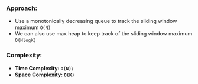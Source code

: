 ### Approach:
- Use a monotonically decreasing queue to track the sliding window maximum `O(N)`
- We can also use max heap to keep track of the sliding window maximum `O(NlogK)`
​
​
### Complexity:
- **Time Complexity: `O(N)`**\
- **Space Complexity: `O(K)`**
​